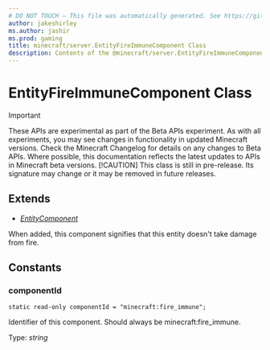```yaml
---
# DO NOT TOUCH — This file was automatically generated. See https://github.com/mojang/minecraftapidocsgenerator to modify descriptions, examples, etc.
author: jakeshirley
ms.author: jashir
ms.prod: gaming
title: minecraft/server.EntityFireImmuneComponent Class
description: Contents of the @minecraft/server.EntityFireImmuneComponent class.
---
```

# EntityFireImmuneComponent Class
>[!IMPORTANT]
>These APIs are experimental as part of the Beta APIs experiment. As with all experiments, you may see changes in functionality in updated Minecraft versions. Check the Minecraft Changelog for details on any changes to Beta APIs. Where possible, this documentation reflects the latest updates to APIs in Minecraft beta versions.
> [!CAUTION]
> This class is still in pre-release.  Its signature may change or it may be removed in future releases.

## Extends
- [*EntityComponent*](EntityComponent.md)

When added, this component signifies that this entity doesn't take damage from fire.

## Constants

### **componentId**
`static read-only componentId = "minecraft:fire_immune";`

Identifier of this component. Should always be minecraft:fire_immune.

Type: *string*
